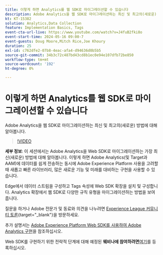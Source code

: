 ```yaml
---
title: 이렇게 하면 Analytics를 웹 SDK로 마이그레이션할 수 있습니다
description: Adobe Analytics을 웹 SDK로 마이그레이션하는 최신 및 최고의(새로운) 방법에 대해 알아봅니다
kt: KT-15382
solution: Analytics,Data Collection
feature: Implementation Basics, Tags
event-cta-url-live: https://www.youtube.com/watch?v=J4fuB2fki8o
event-start-time: 2024-05-16 09:00-7
event-guests: Doug Moore,Mitch Rice,Joe Khoury
duration: 25
exl-id: c762dfe2-07b8-4eac-afa4-d94636d0b5b5
source-git-commit: 34b3c72c487bd43cd8b1ec0e94e107dfb72be850
workflow-type: tm+mt
source-wordcount: '192'
ht-degree: 0%

---
```


# 이렇게 하면 Analytics를 웹 SDK로 마이그레이션할 수 있습니다

Adobe Analytics을 웹 SDK로 마이그레이션하는 최신 및 최고의(새로운) 방법에 대해 알아봅니다.

>[!VIDEO](https://video.tv.adobe.com/v/3428791/?quality=12&learn=on)

**세부 정보**: 이 세션에서는 Adobe Analytics을 Web SDK로 마이그레이션하는 가장 최신(새로운) 방법에 대해 알아봅니다. 이렇게 하면 Adobe Analytics(및 Target과 AAM)에 데이터를 쉽게 전송하는 동시에 Adobe Experience Platform 사용을 고려할 때 새롭고 빠른 라이브러리, 많은 새로운 기능 및 미래를 대비하는 구현을 사용할 수 있습니다.

Edge에서 데이터 스트림을 구성하고 Tags 속성에 Web SDK 확장을 설치 및 구성합니다. Analytics 확장에서 웹 SDK로 다양한 규칙 유형을 마이그레이션하는 방법을 보여 줍니다.

질문을 하거나 Adobe 전문가 및 동료와 의견을 나누려면 [Experience League 커뮤니티 토론](https://experienceleaguecommunities.adobe.com/t5/adobe-experience-platform-data/experience-league-live-post-session-discussion-this-is-the-way/m-p/673538){target="_blank"}을 방문하세요.

추가 설명서는 [Adobe Experience Platform Web SDK를 사용하여 Adobe Analytics 구현](https://experienceleague.adobe.com/en/docs/analytics/implementation/aep-edge/web-sdk/overview)을 참조하십시오.

Web SDK를 구현하기 위한 전략적 단계에 대해 예정된 **웨비나에 참여하려면**&#x200B;[여기](https://engage.adobe.com/step_by_step_guide_implement.html)를 등록하십시오.
